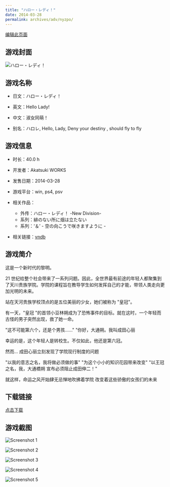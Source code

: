 ```yaml
---
title: "ハロー・レディ！"
date: 2014-03-28
permalink: archives/adv/nyzpo/
---
```

[编辑此页面](https://github.com/ACG-3/ADV3-source/blob/main/source/_posts/%E3%83%8F%E3%83%AD%E3%83%BC%E3%83%BB%E3%83%AC%E3%83%87%E3%82%A3%EF%BC%81.md)

## 游戏封面

![ハロー・レディ！](https://pan.timero.xyz/d/onedrive/img_lib_001/%E3%83%8F%E3%83%AD%E3%83%BC%E3%83%BB%E3%83%AC%E3%83%87%E3%82%A3%EF%BC%81_cover.avif)


## 游戏名称

- 日文：ハロー・レディ！
- 英文：Hello Lady!
- 中文：淑女同萌！

- 别名：ハロレ, Hello, Lady, Deny your destiny , should fly to fly


## 游戏信息

- 时长：40.0 h
- 开发者：Akatsuki WORKS
- 发售日期：2014-03-28
- 游戏平台：win, ps4, psv
- 相关作品：
   - 外传：ハロー・レディ！ -New Division-
   - 系列：緋のない所に烟は立たない
   - 系列：‘＆’ - 空の向こうで咲きますように -

- 相关链接：[vndb](https://vndb.org/v13631)


## 游戏简介

这是一个新时代的黎明。

21 世纪给整个社会带来了一系列问题。因此，全世界最有前途的年轻人都聚集到了天川贵族学院。学院的课程旨在教导学生如何发挥自己的才能，带领人类走向更加光明的未来。

站在天河贵族学校顶点的是五位美丽的少女，她们被称为 "皇冠"。

有一天，"皇冠 "的首领小豆林朔成为了恐怖事件的目标。就在这时，一个年轻而古怪的男子突然出现，救了她一命。

"这不可能第六个，还是个男孩......"
"你好，大通朔。我叫成田心丽

幸运的是，这个年轻人是转校生。不仅如此，他还是第六冠。

然而...
成田心丽立刻发现了学院现行制度的问题

"以我的意志之名，我将做必须做的事" "为这个小小的知识花园带来改变"
"以王冠之名，我，大通橋朔 宣布必须阻止成田伸二！"

就这样，命运之风开始肆无忌惮地吹拂着学院 改变着这些骄傲的女孩们的未来




## 下载链接

[点击下载](https://pan.timero.xyz/onedrive/adv_lib_001/%E3%83%8F%E3%83%AD%E3%83%BC%E3%83%BB%E3%83%AC%E3%83%87%E3%82%A3%EF%BC%81)


## 游戏截图


![Screenshot 1](https://pan.timero.xyz/d/onedrive/img_lib_001/%E3%83%8F%E3%83%AD%E3%83%BC%E3%83%BB%E3%83%AC%E3%83%87%E3%82%A3%EF%BC%81_Screenshot_1.avif)

![Screenshot 2](https://pan.timero.xyz/d/onedrive/img_lib_001/%E3%83%8F%E3%83%AD%E3%83%BC%E3%83%BB%E3%83%AC%E3%83%87%E3%82%A3%EF%BC%81_Screenshot_2.avif)

![Screenshot 3](https://pan.timero.xyz/d/onedrive/img_lib_001/%E3%83%8F%E3%83%AD%E3%83%BC%E3%83%BB%E3%83%AC%E3%83%87%E3%82%A3%EF%BC%81_Screenshot_3.avif)

![Screenshot 4](https://pan.timero.xyz/d/onedrive/img_lib_001/%E3%83%8F%E3%83%AD%E3%83%BC%E3%83%BB%E3%83%AC%E3%83%87%E3%82%A3%EF%BC%81_Screenshot_4.avif)

![Screenshot 5](https://pan.timero.xyz/d/onedrive/img_lib_001/%E3%83%8F%E3%83%AD%E3%83%BC%E3%83%BB%E3%83%AC%E3%83%87%E3%82%A3%EF%BC%81_Screenshot_5.avif)

